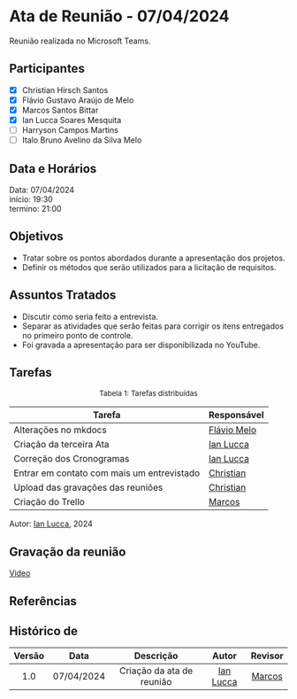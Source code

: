 # Ata de Reunião - 07/04/2024

Reunião realizada no Microsoft Teams.

## Participantes
- [x] Christian Hirsch Santos
- [x] Flávio Gustavo Araújo de Melo
- [x] Marcos Santos Bittar
- [x] Ian Lucca Soares Mesquita
- [ ] Harryson Campos Martins
- [ ] Italo Bruno Avelino da Silva Melo

## Data e Horários

Data: 07/04/2024 \
início: 19:30 \
termino: 21:00

## Objetivos

- Tratar sobre os pontos abordados durante a apresentação dos projetos.
- Definir os métodos que serão utilizados para a licitação de requisitos.

## Assuntos Tratados

- Discutir como seria feito a entrevista.
- Separar as atividades que serão feitas para corrigir os itens entregados no primeiro ponto de controle.
- Foi gravada a apresentação para ser disponibilizada no YouTube.

## Tarefas

<font size="2"><p style="text-align: center">Tabela 1: Tarefas distribuídas </p></font>

| Tarefa                               | Responsável                                      |
| ------------------------------------ | ------------------------------------------------ |
| Alterações no mkdocs                | [Flávio Melo](https://github.com/flavioovatsug)  |  
| Criação da terceira Ata              | [Ian Lucca](https://github.com/IanLucca12) |
| Correção dos Cronogramas              | [Ian Lucca](https://github.com/IanLucca12) |
| Entrar em contato com mais um entrevistado  | [Christian](https://github.com/crstyhs)          |
| Upload das gravações das reuniões   | [Christian](https://github.com/crstyhs)          |
| Criação do Trello                 | [Marcos](https://github.com/Bittarx)                  |

Autor: [Ian Lucca](https://github.com/IanLucca12), 2024

## Gravação da reunião

[Video](https://www.youtube.com/watch?v=mM6mq-arqII)

## Referências

## Histórico de 

| Versão | Data | Descrição | Autor | Revisor |
| :----: | :--: | :-------: | :---: | :----:|
| 1.0 | 07/04/2024 | Criação da ata de reunião | [Ian Lucca](https://github.com/IanLucca12) | [Marcos](https://github.com/Bittarx) |
